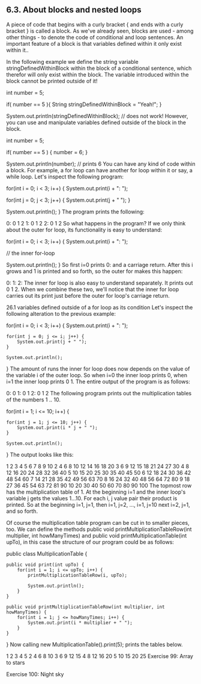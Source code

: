 ## 6.3. About blocks and nested loops
A piece of code that begins with a curly bracket { and ends with a curly bracket } is called a block. As we've already seen, blocks are used - among other things - to denote the code of conditional and loop sentences. An important feature of a block is that variables defined within it only exist within it..

In the following example we define the string variable stringDefinedWithinBlock within the block of a conditional sentence, which therefor will only exist within the block. The variable introduced within the block cannot be printed outside of it!

int number = 5;

if( number == 5 ){
    String stringDefinedWithinBlock = "Yeah!";
}

System.out.println(stringDefinedWithinBlock); // does not work!
However, you can use and manipulate variables defined outside of the block in the block.

int number = 5;

if( number == 5 ) {
    number = 6;
}

System.out.println(number); // prints 6
You can have any kind of code within a block. For example, a for loop can have another for loop within it or say, a while loop. Let's inspect the following program:

for(int i = 0; i < 3; i++) {
   System.out.print(i + ": ");

   for(int j = 0; j < 3; j++) {
      System.out.print(j + " ");
   }

   System.out.println();
}
The program prints the following:

0: 0 1 2
1: 0 1 2
2: 0 1 2
So what happens in the program? If we only think about the outer for loop, its functionality is easy to understand:

for(int i = 0; i < 3; i++) {
   System.out.print(i + ": ");

   // the inner for-loop

   System.out.println();
}
So first i=0 prints 0: and a carriage return. After this i grows and 1 is printed and so forth, so the outer for makes this happen:

0:
1:
2:
The inner for loop is also easy to understand separately. It prints out 0 1 2. When we combine these two, we'll notice that the inner for loop carries out its print just before the outer for loop's carriage return.

26.1 variables defined outside of a for loop as its condition
Let's inspect the following alteration to the previous example:

for(int i = 0; i < 3; i++) {
    System.out.print(i + ": ");

    for(int j = 0; j <= i; j++) {
        System.out.print(j + " ");
    }

    System.out.println();
}
The amount of runs the inner for loop does now depends on the value of the variable i of the outer loop. So when i=0 the inner loop prints 0, when i=1 the inner loop prints 0 1. The entire output of the program is as follows:

0: 0
1: 0 1
2: 0 1 2
The following program prints out the multiplication tables of the numbers 1 .. 10.

for(int i = 1; i <= 10; i++) {

    for(int j = 1; j <= 10; j++) {
        System.out.print(i * j + " ");
    }

    System.out.println();
}
The output looks like this:

1 2 3 4 5 6 7 8 9 10
2 4 6 8 10 12 14 16 18 20
3 6 9 12 15 18 21 24 27 30
4 8 12 16 20 24 28 32 36 40
5 10 15 20 25 30 35 40 45 50
6 12 18 24 30 36 42 48 54 60
7 14 21 28 35 42 49 56 63 70
8 16 24 32 40 48 56 64 72 80
9 18 27 36 45 54 63 72 81 90
10 20 30 40 50 60 70 80 90 100
The topmost row has the multiplication table of 1. At the beginning i=1 and the inner loop's variable j gets the values 1...10. For each i, j value pair their product is printed. So at the beginning i=1, j=1, then i=1, j=2, ..., i=1, j=10 next i=2, j=1, and so forth.

Of course the multiplication table program can be cut in to smaller pieces, too. We can define the methods public void printMultiplicationTableRow(int multiplier, int howManyTimes) and public void printMultiplicationTable(int upTo), in this case the structure of our program could be as follows:

public class MultiplicationTable {

    public void print(int upTo) {
        for(int i = 1; i <= upTo; i++) {
            printMultiplicationTableRow(i, upTo);

            System.out.println();
        }
    }

    public void printMultiplicationTableRow(int multiplier, int howManyTimes) {
        for(int i = 1; j <= howManyTimes; i++) {
            System.out.print(i * multiplier + " ");
        }
    }
}
Now calling new MultiplicationTable().print(5); prints the tables below.

1 2 3 4 5
2 4 6 8 10
3 6 9 12 15
4 8 12 16 20
5 10 15 20 25
Exercise 99: Array to stars

Exercise 100: Night sky